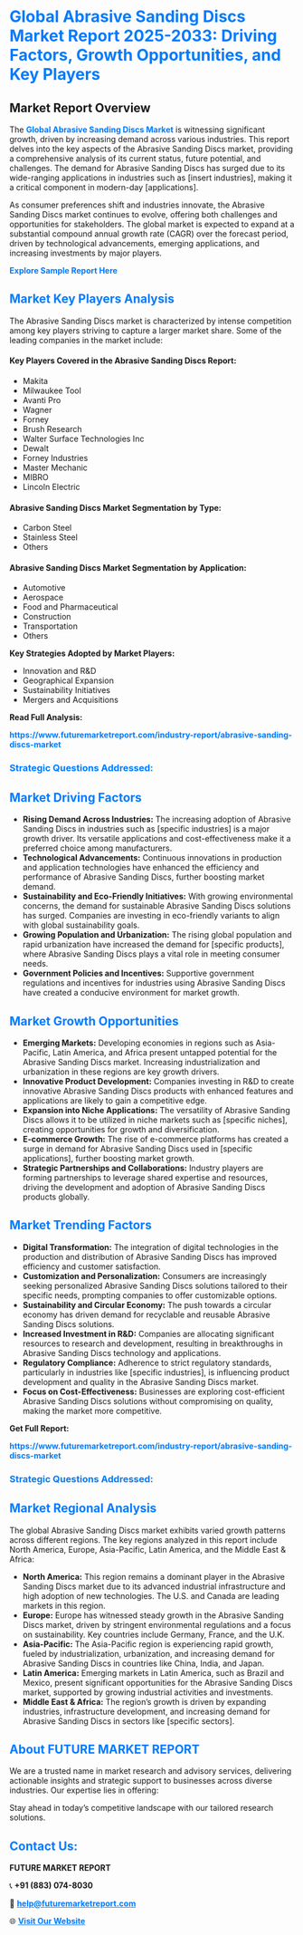 <h1 style="color: #007BFF;">Global Abrasive Sanding Discs Market Report 2025-2033: Driving Factors, Growth Opportunities, and Key Players</h1>

<section id="overview">
<h2>Market Report Overview</h2>
<p>The <a href="https://www.futuremarketreport.com/industry-report/abrasive-sanding-discs-market" style="color: #007BFF; text-decoration: none;"><strong>Global Abrasive Sanding Discs Market</strong></a> is witnessing significant growth, driven by increasing demand across various industries. This report delves into the key aspects of the Abrasive Sanding Discs market, providing a comprehensive analysis of its current status, future potential, and challenges. The demand for Abrasive Sanding Discs has surged due to its wide-ranging applications in industries such as [insert industries], making it a critical component in modern-day [applications].</p>
<p>As consumer preferences shift and industries innovate, the Abrasive Sanding Discs market continues to evolve, offering both challenges and opportunities for stakeholders. The global market is expected to expand at a substantial compound annual growth rate (CAGR) over the forecast period, driven by technological advancements, emerging applications, and increasing investments by major players.</p>
</section>

<section id="overview">
<p><a href="https://www.futuremarketreport.com/request-sample/reportId=37661" style="color: #007BFF; text-decoration: none;"><strong>Explore Sample Report Here</strong></a></p>
</section>

<section id="key-players">
<h2 style="color: #007BFF;">Market Key Players Analysis</h2>
<p>The Abrasive Sanding Discs market is characterized by intense competition among key players striving to capture a larger market share. Some of the leading companies in the market include:</p>
<h4>Key Players Covered in the Abrasive Sanding Discs Report:</h4>
<ul><li>Makita</li><li>Milwaukee Tool</li><li>Avanti Pro</li><li>Wagner</li><li>Forney</li><li>Brush Research</li><li>Walter Surface Technologies Inc</li><li>Dewalt</li><li>Forney Industries</li><li>Master Mechanic</li><li>MIBRO</li><li>Lincoln Electric</li></ul>
<h4>Abrasive Sanding Discs Market Segmentation by Type:</h4>
<ul><li>Carbon Steel</li><li>Stainless Steel</li><li>Others</li></ul>

<h4>Abrasive Sanding Discs Market Segmentation by Application:</h4>
<ul><li>Automotive</li><li>Aerospace</li><li>Food and Pharmaceutical</li><li>Construction</li><li>Transportation</li><li>Others</li></ul>
<p><strong>Key Strategies Adopted by Market Players:</strong></p>
<ul>
<li>Innovation and R&D</li>
<li>Geographical Expansion</li>
<li>Sustainability Initiatives</li>
<li>Mergers and Acquisitions</li>
</ul>
</section>

<section>
<p><strong>Read Full Analysis: </strong></p><a href="https://www.futuremarketreport.com/industry-report/abrasive-sanding-discs-market" style="color: #007BFF; text-decoration: none;"><strong>https://www.futuremarketreport.com/industry-report/abrasive-sanding-discs-market</strong></a>
<h3 style="color: #007BFF;">Strategic Questions Addressed:</h3>
</section>

<section id="driving-factors">
<h2 style="color: #007BFF;">Market Driving Factors</h2>
<ul>
<li><strong>Rising Demand Across Industries:</strong> The increasing adoption of Abrasive Sanding Discs in industries such as [specific industries] is a major growth driver. Its versatile applications and cost-effectiveness make it a preferred choice among manufacturers.</li>
<li><strong>Technological Advancements:</strong> Continuous innovations in production and application technologies have enhanced the efficiency and performance of Abrasive Sanding Discs, further boosting market demand.</li>
<li><strong>Sustainability and Eco-Friendly Initiatives:</strong> With growing environmental concerns, the demand for sustainable Abrasive Sanding Discs solutions has surged. Companies are investing in eco-friendly variants to align with global sustainability goals.</li>
<li><strong>Growing Population and Urbanization:</strong> The rising global population and rapid urbanization have increased the demand for [specific products], where Abrasive Sanding Discs plays a vital role in meeting consumer needs.</li>
<li><strong>Government Policies and Incentives:</strong> Supportive government regulations and incentives for industries using Abrasive Sanding Discs have created a conducive environment for market growth.</li>
</ul>
</section>

<section id="growth-opportunities">
<h2 style="color: #007BFF;">Market Growth Opportunities</h2>
<ul>
<li><strong>Emerging Markets:</strong> Developing economies in regions such as Asia-Pacific, Latin America, and Africa present untapped potential for the Abrasive Sanding Discs market. Increasing industrialization and urbanization in these regions are key growth drivers.</li>
<li><strong>Innovative Product Development:</strong> Companies investing in R&D to create innovative Abrasive Sanding Discs products with enhanced features and applications are likely to gain a competitive edge.</li>
<li><strong>Expansion into Niche Applications:</strong> The versatility of Abrasive Sanding Discs allows it to be utilized in niche markets such as [specific niches], creating opportunities for growth and diversification.</li>
<li><strong>E-commerce Growth:</strong> The rise of e-commerce platforms has created a surge in demand for Abrasive Sanding Discs used in [specific applications], further boosting market growth.</li>
<li><strong>Strategic Partnerships and Collaborations:</strong> Industry players are forming partnerships to leverage shared expertise and resources, driving the development and adoption of Abrasive Sanding Discs products globally.</li>
</ul>
</section>

<section id="trending-factors">
<h2 style="color: #007BFF;">Market Trending Factors</h2>
<ul>
<li><strong>Digital Transformation:</strong> The integration of digital technologies in the production and distribution of Abrasive Sanding Discs has improved efficiency and customer satisfaction.</li>
<li><strong>Customization and Personalization:</strong> Consumers are increasingly seeking personalized Abrasive Sanding Discs solutions tailored to their specific needs, prompting companies to offer customizable options.</li>
<li><strong>Sustainability and Circular Economy:</strong> The push towards a circular economy has driven demand for recyclable and reusable Abrasive Sanding Discs solutions.</li>
<li><strong>Increased Investment in R&D:</strong> Companies are allocating significant resources to research and development, resulting in breakthroughs in Abrasive Sanding Discs technology and applications.</li>
<li><strong>Regulatory Compliance:</strong> Adherence to strict regulatory standards, particularly in industries like [specific industries], is influencing product development and quality in the Abrasive Sanding Discs market.</li>
<li><strong>Focus on Cost-Effectiveness:</strong> Businesses are exploring cost-efficient Abrasive Sanding Discs solutions without compromising on quality, making the market more competitive.</li>
</ul>
</section>

<section>
<p><strong>Get Full Report: </strong></p><a href="https://www.futuremarketreport.com/industry-report/abrasive-sanding-discs-market" style="color: #007BFF; text-decoration: none;"><strong>https://www.futuremarketreport.com/industry-report/abrasive-sanding-discs-market</strong></a>
<h3 style="color: #007BFF;">Strategic Questions Addressed:</h3>
</section>


<section id="regional-analysis">
<h2 style="color: #007BFF;">Market Regional Analysis</h2>
<p>The global Abrasive Sanding Discs market exhibits varied growth patterns across different regions. The key regions analyzed in this report include North America, Europe, Asia-Pacific, Latin America, and the Middle East & Africa:</p>
<ul>
<li><strong>North America:</strong> This region remains a dominant player in the Abrasive Sanding Discs market due to its advanced industrial infrastructure and high adoption of new technologies. The U.S. and Canada are leading markets in this region.</li>
<li><strong>Europe:</strong> Europe has witnessed steady growth in the Abrasive Sanding Discs market, driven by stringent environmental regulations and a focus on sustainability. Key countries include Germany, France, and the U.K.</li>
<li><strong>Asia-Pacific:</strong> The Asia-Pacific region is experiencing rapid growth, fueled by industrialization, urbanization, and increasing demand for Abrasive Sanding Discs in countries like China, India, and Japan.</li>
<li><strong>Latin America:</strong> Emerging markets in Latin America, such as Brazil and Mexico, present significant opportunities for the Abrasive Sanding Discs market, supported by growing industrial activities and investments.</li>
<li><strong>Middle East & Africa:</strong> The region’s growth is driven by expanding industries, infrastructure development, and increasing demand for Abrasive Sanding Discs in sectors like [specific sectors].</li>
</ul>
</section>

<footer>
<h2 style="color: #007BFF;">About FUTURE MARKET REPORT</h2>
<p>We are a trusted name in market research and advisory services, delivering actionable insights and strategic support to businesses across diverse industries. Our expertise lies in offering:</p>

<p>Stay ahead in today’s competitive landscape with our tailored research solutions.</p>

<h2 style="color: #007BFF;">Contact Us:</h2>
<p><strong>FUTURE MARKET REPORT</strong></p>
<p>📞 <strong>+91 (883) 074-8030</strong></p>
<p>📧 <strong><a href="mailto:help@futuremarketreport.com" style="color: #007BFF;">help@futuremarketreport.com</a></strong></p>
<p>🌐 <strong><a href="https://www.futuremarketreport.com/" style="color: #007BFF;">Visit Our Website</a></strong></p>
</footer>